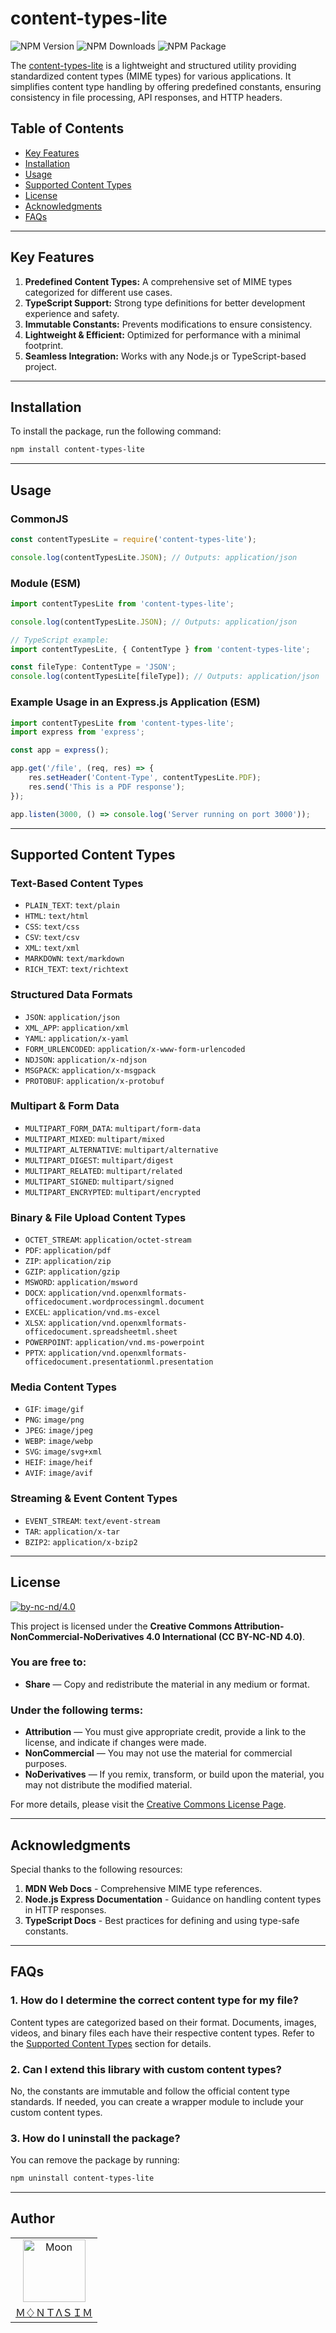 # content-types-lite

<!-- repository summary badges start -->
<div>
    <img alt="NPM Version" src="https://badgen.net/npm/v/content-types-lite?label=version&labelColor=EB008B&color=00B8B5">
    <img alt="NPM Downloads" src="https://badgen.net/npm/dm/content-types-lite?label=downloads&labelColor=EB008B&color=00B8B5">
    <img alt="NPM Package" src="https://badgen.net/npm/license/content-types-lite?label=license&labelColor=EB008B&color=00B8B5">
</div>
<!-- repository summary badges end -->

The [content-types-lite](https://www.npmjs.com/package/content-types-lite) is a lightweight and structured utility providing standardized content types (MIME types) for various applications. It simplifies content type handling by offering predefined constants, ensuring consistency in file processing, API responses, and HTTP headers.

## Table of Contents

- [Key Features](#key-features)
- [Installation](#installation)
- [Usage](#usage)
- [Supported Content Types](#supported-content-types)
- [License](#license)
- [Acknowledgments](#acknowledgments)
- [FAQs](#faqs)

---

## Key Features

1. **Predefined Content Types:** A comprehensive set of MIME types categorized for different use cases.
2. **TypeScript Support:** Strong type definitions for better development experience and safety.
3. **Immutable Constants:** Prevents modifications to ensure consistency.
4. **Lightweight & Efficient:** Optimized for performance with a minimal footprint.
5. **Seamless Integration:** Works with any Node.js or TypeScript-based project.

---

## Installation

To install the package, run the following command:

```bash
npm install content-types-lite
```

---

## Usage

### CommonJS

```javascript
const contentTypesLite = require('content-types-lite');

console.log(contentTypesLite.JSON); // Outputs: application/json
```

### Module (ESM)

```javascript
import contentTypesLite from 'content-types-lite';

console.log(contentTypesLite.JSON); // Outputs: application/json

// TypeScript example:
import contentTypesLite, { ContentType } from 'content-types-lite';

const fileType: ContentType = 'JSON';
console.log(contentTypesLite[fileType]); // Outputs: application/json
```

### Example Usage in an Express.js Application (ESM)

```javascript
import contentTypesLite from 'content-types-lite';
import express from 'express';

const app = express();

app.get('/file', (req, res) => {
    res.setHeader('Content-Type', contentTypesLite.PDF);
    res.send('This is a PDF response');
});

app.listen(3000, () => console.log('Server running on port 3000'));
```

---

## Supported Content Types

### **Text-Based Content Types**

- `PLAIN_TEXT`: `text/plain`
- `HTML`: `text/html`
- `CSS`: `text/css`
- `CSV`: `text/csv`
- `XML`: `text/xml`
- `MARKDOWN`: `text/markdown`
- `RICH_TEXT`: `text/richtext`

### **Structured Data Formats**

- `JSON`: `application/json`
- `XML_APP`: `application/xml`
- `YAML`: `application/x-yaml`
- `FORM_URLENCODED`: `application/x-www-form-urlencoded`
- `NDJSON`: `application/x-ndjson`
- `MSGPACK`: `application/x-msgpack`
- `PROTOBUF`: `application/x-protobuf`

### **Multipart & Form Data**

- `MULTIPART_FORM_DATA`: `multipart/form-data`
- `MULTIPART_MIXED`: `multipart/mixed`
- `MULTIPART_ALTERNATIVE`: `multipart/alternative`
- `MULTIPART_DIGEST`: `multipart/digest`
- `MULTIPART_RELATED`: `multipart/related`
- `MULTIPART_SIGNED`: `multipart/signed`
- `MULTIPART_ENCRYPTED`: `multipart/encrypted`

### **Binary & File Upload Content Types**

- `OCTET_STREAM`: `application/octet-stream`
- `PDF`: `application/pdf`
- `ZIP`: `application/zip`
- `GZIP`: `application/gzip`
- `MSWORD`: `application/msword`
- `DOCX`: `application/vnd.openxmlformats-officedocument.wordprocessingml.document`
- `EXCEL`: `application/vnd.ms-excel`
- `XLSX`: `application/vnd.openxmlformats-officedocument.spreadsheetml.sheet`
- `POWERPOINT`: `application/vnd.ms-powerpoint`
- `PPTX`: `application/vnd.openxmlformats-officedocument.presentationml.presentation`

### **Media Content Types**

- `GIF`: `image/gif`
- `PNG`: `image/png`
- `JPEG`: `image/jpeg`
- `WEBP`: `image/webp`
- `SVG`: `image/svg+xml`
- `HEIF`: `image/heif`
- `AVIF`: `image/avif`

### **Streaming & Event Content Types**

- `EVENT_STREAM`: `text/event-stream`
- `TAR`: `application/x-tar`
- `BZIP2`: `application/x-bzip2`

---

## License

[![by-nc-nd/4.0](https://licensebuttons.net/l/by-nc-nd/4.0/88x31.png)](https://creativecommons.org/licenses/by-nc-nd/4.0/)

This project is licensed under the **Creative Commons Attribution-NonCommercial-NoDerivatives 4.0 International (CC BY-NC-ND 4.0)**.

### You are free to:

- **Share** — Copy and redistribute the material in any medium or format.

### Under the following terms:

- **Attribution** — You must give appropriate credit, provide a link to the license, and indicate if changes were made.
- **NonCommercial** — You may not use the material for commercial purposes.
- **NoDerivatives** — If you remix, transform, or build upon the material, you may not distribute the modified material.

For more details, please visit the [Creative Commons License Page](https://creativecommons.org/licenses/by-nc-nd/4.0/).

---

## Acknowledgments

Special thanks to the following resources:

1. **MDN Web Docs** - Comprehensive MIME type references.
2. **Node.js Express Documentation** - Guidance on handling content types in HTTP responses.
3. **TypeScript Docs** - Best practices for defining and using type-safe constants.

---

## FAQs

### 1. **How do I determine the correct content type for my file?**

Content types are categorized based on their format. Documents, images, videos, and binary files each have their respective content types. Refer to the [Supported Content Types](#supported-content-types) section for details.

### 2. **Can I extend this library with custom content types?**

No, the constants are immutable and follow the official content type standards. If needed, you can create a wrapper module to include your custom content types.

### 3. **How do I uninstall the package?**

You can remove the package by running:

```bash
npm uninstall content-types-lite
```

---

## Author

<table>
  <tr>
    <td align="center">
      <img src="https://avatars.githubusercontent.com/u/95298623?v=4" width="100px" alt="Moon">
      <a href="https://github.com/montasim">
        <br>
          Ｍ♢ＮＴΛＳＩＭ
        </br>
      </a>
    </td>
  </tr>
</table>

